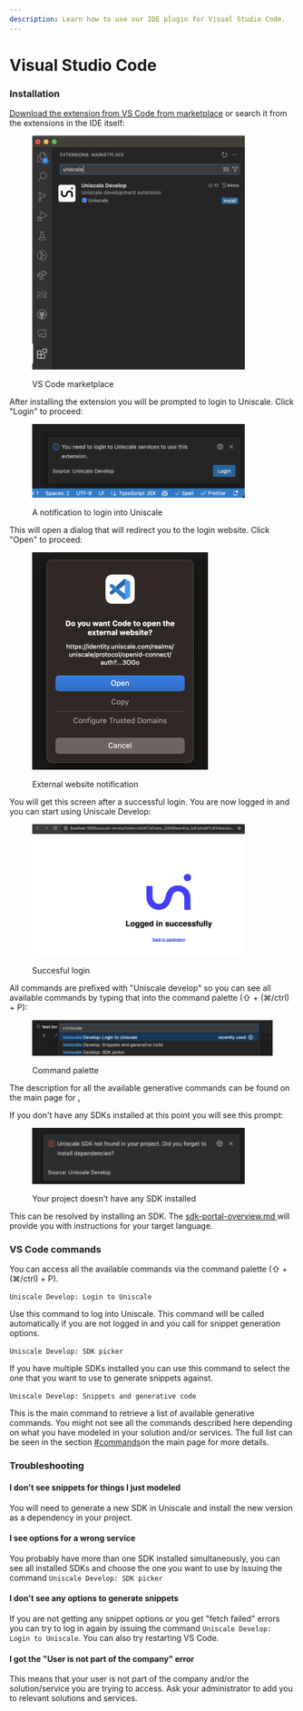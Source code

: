 ```yaml
---
description: Learn how to use our IDE plugin for Visual Studio Code.
---
```


# Visual Studio Code

### Installation

[Download the extension from VS Code from marketplace](https://marketplace.visualstudio.com/items?itemName=Uniscale.uniscale-develop) or search it from the extensions in the IDE itself:

<div align="left">

<figure><img src="../../../.gitbook/assets/Screenshot 2024-06-05 at 12.23.35.png" alt="" width="375"><figcaption><p>VS Code marketplace</p></figcaption></figure>

</div>

After installing the extension you will be prompted to login to Uniscale. Click "Login" to proceed:

<div align="left">

<figure><img src="../../../.gitbook/assets/Screenshot 2024-06-05 at 12.35.44.png" alt="" width="375"><figcaption><p>A notification to login into Uniscale</p></figcaption></figure>

</div>

This will open a dialog that will redirect you to the login website. Click "Open" to proceed:

<div align="left">

<figure><img src="../../../.gitbook/assets/Screenshot 2024-06-05 at 12.37.39.png" alt="" width="310"><figcaption><p>External website notification</p></figcaption></figure>

</div>

You will get this screen after a successful login. You are now logged in and you can start using Uniscale Develop:

<div align="left">

<figure><img src="../../../.gitbook/assets/Screenshot 2024-06-05 at 12.42.18.png" alt="" width="375"><figcaption><p>Succesful login</p></figcaption></figure>

</div>

All commands are prefixed with "Uniscale develop" so you can see all available commands by typing that into the command palette (⇧ + (⌘/ctrl) + P):

<figure><img src="../../../.gitbook/assets/Screenshot 2024-06-05 at 12.38.12.png" alt=""><figcaption><p>Command palette</p></figcaption></figure>

The description for all the available generative commands can be found on the main page for [.](./ "mention")

If you don't have any SDKs installed at this point you will see this prompt:

<div align="left">

<figure><img src="../../../.gitbook/assets/Screenshot 2024-06-05 at 12.53.50.png" alt="" width="375"><figcaption><p>Your project doesn't have any SDK installed</p></figcaption></figure>

</div>

This can be resolved by installing an SDK. The [sdk-portal-overview.md](../sdk-portal-overview.md "mention")[ ](../sdk-portal-overview.md)will provide you with instructions for your target language.



### VS Code commands

You can access all the available commands via the command palette (⇧ + (⌘/ctrl) + P).

`Uniscale Develop: Login to Uniscale`

Use this command to log into Uniscale. This command will be called automatically if you are not logged in and you call for snippet generation options.

`Uniscale Develop: SDK picker`

If you have multiple SDKs installed you can use this command to select the one that you want to use to generate snippets against.

`Uniscale Develop: Snippets and generative code`

This is the main command to retrieve a list of available generative commands. You might not see all the commands described here depending on what you have modeled in your solution and/or services. The full list can be seen in the section [#commands](./#commands "mention")on the main page for more details.



### Troubleshooting

#### **I don't see snippets for things I just modeled**

You will need to generate a new SDK in Uniscale and install the new version as a dependency in your project.

#### **I see options for a wrong service**

You probably have more than one SDK installed simultaneously, you can see all installed SDKs and choose the one you want to use by issuing the command `Uniscale Develop: SDK picker`

#### **I don't see any options to generate snippets**

If you are not getting any snippet options or you get "fetch failed" errors you can try to log in again by issuing the command `Uniscale Develop: Login to Uniscale`. You can also try restarting VS Code.

#### **I got the "User is not part of the company" error**

This means that your user is not part of the company and/or the solution/service you are trying to access. Ask your administrator to add you to relevant solutions and services.



